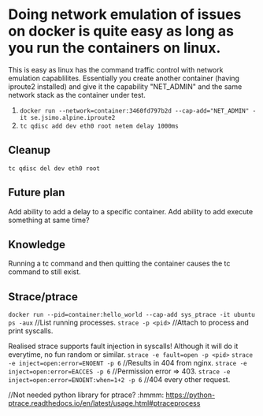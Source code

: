
# Doing network emulation of issues on docker is quite easy as long as you run the containers on linux. 
This is easy as linux has the command traffic control with network emulation capablilites. 
Essentially you create another container (having iproute2 installed) and give it the capability "NET_ADMIN"
and the same network stack as the container under test.


1. `docker run --network=container:3460fd797b2d --cap-add="NET_ADMIN" -it se.jsimo.alpine.iproute2`
2. `tc qdisc add dev eth0 root netem delay 1000ms`

## Cleanup
`tc qdisc del dev eth0 root`


## Future plan
Add ability to add a delay to a specific container. 
Add ability to add execute something at same time?

## Knowledge
Running a tc command and then quitting the container causes the tc command to still exist.

## Strace/ptrace
`docker run --pid=container:hello_world --cap-add sys_ptrace -it ubuntu`
`ps -aux` //List running processes.
`strace -p <pid>` //Attach to process and print syscalls.

Realised strace supports fault injection in syscalls! Although it will do it everytime, no fun random or similar.
`strace -e fault=open -p <pid>`
`strace -e inject=open:error=ENOENT -p 6` //Results in 404 from nginx.
`strace -e inject=open:error=EACCES -p 6` //Permission error => 403.
`strace -e inject=open:error=ENOENT:when=1+2 -p 6` //404 every other request.

//Not needed
python library for ptrace? :hmmm:
https://python-ptrace.readthedocs.io/en/latest/usage.html#ptraceprocess


